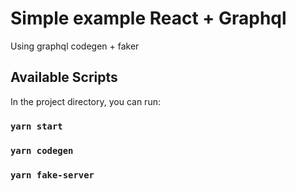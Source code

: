 # Simple example React + Graphql
Using graphql codegen + faker

## Available Scripts

In the project directory, you can run:

### `yarn start`
### `yarn codegen`
### `yarn fake-server`
